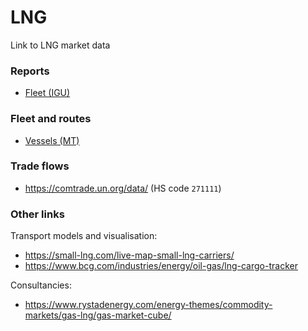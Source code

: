 # LNG
Link to LNG market data

### Reports

- [Fleet (IGU)](https://igu.org/app/uploads-wp/2020/04/2020-World-LNG-Report.pdf)

###  Fleet and routes

- [Vessels (MT)](https://www.marinetraffic.com/en/data/?asset_type=vessels)

### Trade flows

- https://comtrade.un.org/data/ (HS code `271111`)

### Other links

Transport models and visualisation:

- https://small-lng.com/live-map-small-lng-carriers/
- https://www.bcg.com/industries/energy/oil-gas/lng-cargo-tracker

Consultancies:

- https://www.rystadenergy.com/energy-themes/commodity-markets/gas-lng/gas-market-cube/
